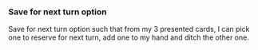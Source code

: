 ### Save for next turn option 
Save for next turn option such that from my 3 presented cards, I can pick one to reserve for next turn, add one to my hand and ditch the other one.
